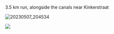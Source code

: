 3.5 km run, alongside the canals near Kinkerstraat

![20230507_204534](attachments/20230507_204534.jpg)

![](attachments/Screenshot_20230508-003734_Maps.jpg)


